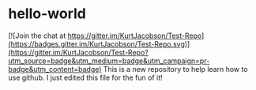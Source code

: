 # hello-world

[![Join the chat at https://gitter.im/KurtJacobson/Test-Repo](https://badges.gitter.im/KurtJacobson/Test-Repo.svg)](https://gitter.im/KurtJacobson/Test-Repo?utm_source=badge&utm_medium=badge&utm_campaign=pr-badge&utm_content=badge)
This is a new repository to help learn how to use github.
I just edited this file for the fun of it!
